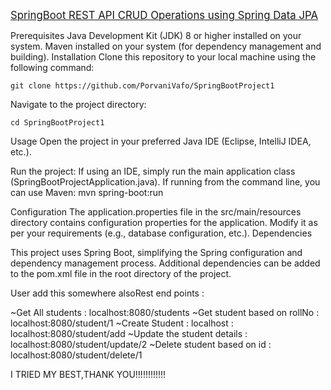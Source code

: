 <u><big>SpringBoot REST API CRUD Operations using Spring Data JPA</big></u>

Prerequisites
Java Development Kit (JDK) 8 or higher installed on your system.
Maven installed on your system (for dependency management and building).
Installation
Clone this repository to your local machine using the following command:
```
git clone https://github.com/PorvaniVafo/SpringBootProject1
```
Navigate to the project directory:
```
cd SpringBootProject1
```
Usage
Open the project in your preferred Java IDE (Eclipse, IntelliJ IDEA, etc.).

Run the project:
If using an IDE, simply run the main application class (SpringBootProjectApplication.java).
If running from the command line, you can use Maven:
mvn spring-boot:run

Configuration
The application.properties file in the src/main/resources directory contains configuration properties for the application. Modify it as per your requirements (e.g., database configuration, etc.).
Dependencies

This project uses Spring Boot, simplifying the Spring configuration and dependency management process.
Additional dependencies can be added to the pom.xml file in the root directory of the project.

User
add this somewhere alsoRest end points :

~Get All students : localhost:8080/students
~Get student based on rollNo : localhost:8080/student/1
~Create Student : localhost : localhost:8080/student/add
~Update the student details : localhost:8080/student/update/2
~Delete student based on id : localhost:8080/student/delete/1

I TRIED MY BEST,THANK YOU!!!!!!!!!!!!
